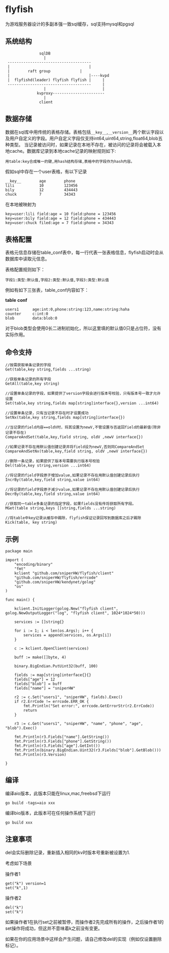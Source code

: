 # flyfish

为游戏服务器设计的多副本强一致sql缓存，sql支持mysql和pgsql


## 系统结构

	               sqlDB
	                 |
	 -------------------------------------
	 |                                   |
	 |	      raft group             |
	 |                                   |----kvpd 
	 |  flyfishd(leader) flyfish flyfish |     |        
	 -------------------------------------     |         
	                 |                         |        
	              kvproxy-----------------------
	                 |
	               client



## 数据存储

数据在sql库中用传统的表格存储。表格包括`__key__`,`__version__`两个默认字段以及用户自定义的字段。用户自定义字段仅支持int64,uint64,string,float64,blob五种类型。
当记录被访问时，如果记录在本地不存在，被访问的记录将会被载入本地cache。数据库记录到本地cache记录的映射规则如下:

	用table:key合成唯一的键,用hash结构存储,表格中的字段作为hash内容。


假如sql中存在一个user表格，有以下记录

	__key__        age        phone
	lili           10         123456
	bily           12         434443
	chuck          7          34343

在本地被映射为

	key=user:lili field:age = 10 field:phone = 123456
	key=user:bily field:age = 12 field:phone = 434443
	key=user:chuck filed:age = 7 field:phone = 34343


## 表格配置

表格元信息存储在table_conf表中，每一行代表一张表格信息，flyfish启动时会从数据库中读取元信息。

表格配置规则如下：

	字段1:类型:默认值,字段2:类型:默认值,字段3:类型:默认值


例如有如下三张表，table_conf内容如下：

__table__    __conf__              	

	users1      age:int:0,phone:string:123,name:string:haha
	counter     c:int:0
	blob        data:blob:0

对于blob类型会使用0长二进制初始化，所以这里填的默认值0只是占位符，没有实际作用。

## 命令支持

	//按需获取单条记录的字段	
	Get(table,key string,fields ...string)
	
	//获取单条记录的所有字段	
	GetAll(table,key string) 
	
	//设置单条记录的字段，如果提供了version字段会进行版本号校验，只有版本号一致才允许设置	
	Set(table,key string,fields map[string]interface{},version ...int64) 
	
	//设置单条记录，只有当记录不存在时才设置成功	
	SetNx(table,key string,fields map[string]interface{})
	
	//当记录的field内容==oldV时，将其设置为newV,不管设置与否返回field的最新值(除非记录不存在)	
	CompareAndSet(table,key,field string, oldV ,newV interface{}) 
	
	//如果记录不存在用默认值创建记录并将field设为newV,否则同CompareAndSet	
	CompareAndSetNx(table,key,field string, oldV ,newV interface{}) 
	
	//删除一条记录，如果提供了版本号需要执行版本号校验	
	Del(table,key string,version ...int64) 
	
	//将记录的field字段原子增加value,如果记录不存在用默认值创建记录后执行	
	IncrBy(table,key,field string,value int64)  
	
	//将记录的field字段原子减少value,如果记录不存在用默认值创建记录后执行
	DecrBy(table,key,field string,value int64)  
	
	//获取同一table多条记录的指定字段，如果fields没有传将获取所有字段。
	MGet(table string,keys []string,fields ...string) 
	
	//将table中key记录从缓存中踢除，flyfish保证记录回写到数据库之后才踢除
	Kick(table, key string)


## 示例

	package main
	
	import (
		"encoding/binary"
		"fmt"
		kclient "github.com/sniperHW/flyfish/client"
		"github.com/sniperHW/flyfish/errcode"
		"github.com/sniperHW/kendynet/golog"
		"os"
	)
	
	func main() {
	
		kclient.InitLogger(golog.New("flyfish client", golog.NewOutputLogger("log", "flyfish client", 1024*1024*50)))
	
		services := []string{}
	
		for i := 1; i < len(os.Args); i++ {
			services = append(services, os.Args[i])
		}
	
		c := kclient.OpenClient(services)
	
		buff := make([]byte, 4)
	
		binary.BigEndian.PutUint32(buff, 100)
	
		fields := map[string]interface{}{}
		fields["age"] = 12
		fields["blob"] = buff
		fields["name"] = "sniperHW"
	
		r2 := c.Set("users1", "sniperHW", fields).Exec()
		if r2.ErrCode != errcode.ERR_OK {
			fmt.Println("Set error:", errcode.GetErrorStr(r2.ErrCode))
			return
		}
	
		r3 := c.Get("users1", "sniperHW", "name", "phone", "age", "blob").Exec()
	
		fmt.Println(r3.Fields["name"].GetString())
		fmt.Println(r3.Fields["phone"].GetString())
		fmt.Println(r3.Fields["age"].GetInt())
		fmt.Println(binary.BigEndian.Uint32(r3.Fields["blob"].GetBlob()))
		fmt.Println(r3.Version)
	
	}

## 编译

编译aio版本，此版本只能在linux,mac,freebsd下运行

	go build -tags=aio xxx

编译bio版本，此版本可在任何操作系统下运行

	go build xxx

## 注意事项

del会实际删除记录，重新插入相同的kv时版本号重新被设置为1.

考虑如下场景

操作者1

	get("k") version=1
	set("k",1)

操作者2

	del("k")
	set("k")

如果操作者1在执行set之前被暂停，而操作者2先完成所有的操作，之后操作者1的set操作将成功，但这并不意味着k之前没有变更。 

如果在你的应用场景中这样会产生问题，请自己修改del的实现（例如仅设置删除标记）。










